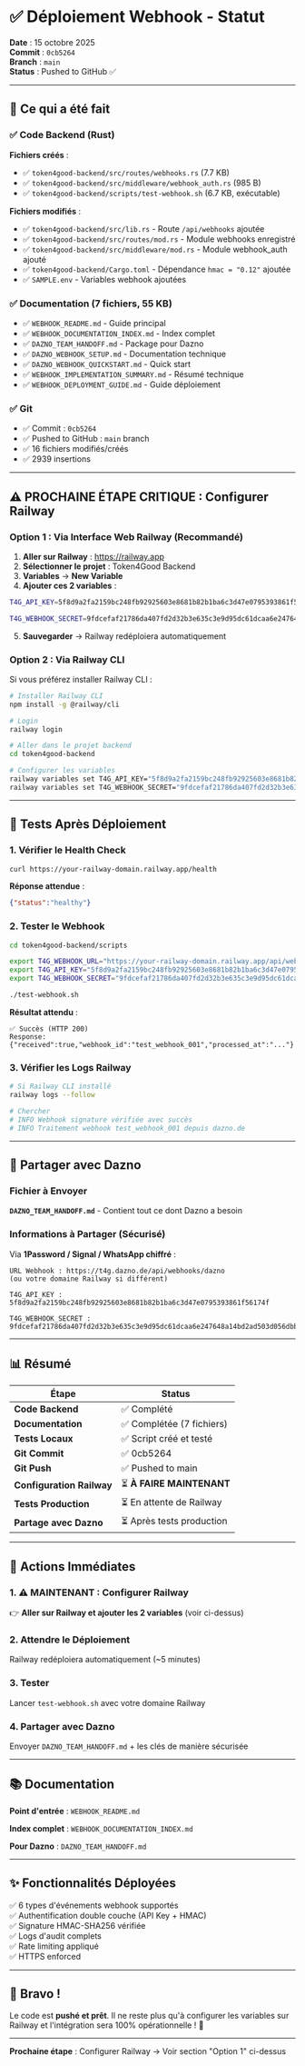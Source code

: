 # ✅ Déploiement Webhook - Statut

**Date** : 15 octobre 2025  
**Commit** : `0cb5264`  
**Branch** : `main`  
**Status** : Pushed to GitHub ✅

---

## 🎉 Ce qui a été fait

### ✅ Code Backend (Rust)

**Fichiers créés** :
- ✅ `token4good-backend/src/routes/webhooks.rs` (7.7 KB)
- ✅ `token4good-backend/src/middleware/webhook_auth.rs` (985 B)
- ✅ `token4good-backend/scripts/test-webhook.sh` (6.7 KB, exécutable)

**Fichiers modifiés** :
- ✅ `token4good-backend/src/lib.rs` - Route `/api/webhooks` ajoutée
- ✅ `token4good-backend/src/routes/mod.rs` - Module webhooks enregistré
- ✅ `token4good-backend/src/middleware/mod.rs` - Module webhook_auth ajouté
- ✅ `token4good-backend/Cargo.toml` - Dépendance `hmac = "0.12"` ajoutée
- ✅ `SAMPLE.env` - Variables webhook ajoutées

### ✅ Documentation (7 fichiers, 55 KB)

- ✅ `WEBHOOK_README.md` - Guide principal
- ✅ `WEBHOOK_DOCUMENTATION_INDEX.md` - Index complet
- ✅ `DAZNO_TEAM_HANDOFF.md` - Package pour Dazno
- ✅ `DAZNO_WEBHOOK_SETUP.md` - Documentation technique
- ✅ `DAZNO_WEBHOOK_QUICKSTART.md` - Quick start
- ✅ `WEBHOOK_IMPLEMENTATION_SUMMARY.md` - Résumé technique
- ✅ `WEBHOOK_DEPLOYMENT_GUIDE.md` - Guide déploiement

### ✅ Git

- ✅ Commit : `0cb5264`
- ✅ Pushed to GitHub : `main` branch
- ✅ 16 fichiers modifiés/créés
- ✅ 2939 insertions

---

## ⚠️ PROCHAINE ÉTAPE CRITIQUE : Configurer Railway

### Option 1 : Via Interface Web Railway (Recommandé)

1. **Aller sur Railway** : https://railway.app
2. **Sélectionner le projet** : Token4Good Backend
3. **Variables** → **New Variable**
4. **Ajouter ces 2 variables** :

```bash
T4G_API_KEY=5f8d9a2fa2159bc248fb92925603e8681b82b1ba6c3d47e0795393861f56174f

T4G_WEBHOOK_SECRET=9fdcefaf21786da407fd2d32b3e635c3e9d95dc61dcaa6e247648a14bd2ad503d056dbb29d1188c1eebd6163e19f68aa54ee3ff1633415496ec2d9c15f24caac
```

5. **Sauvegarder** → Railway redéploiera automatiquement

### Option 2 : Via Railway CLI

Si vous préférez installer Railway CLI :

```bash
# Installer Railway CLI
npm install -g @railway/cli

# Login
railway login

# Aller dans le projet backend
cd token4good-backend

# Configurer les variables
railway variables set T4G_API_KEY="5f8d9a2fa2159bc248fb92925603e8681b82b1ba6c3d47e0795393861f56174f"
railway variables set T4G_WEBHOOK_SECRET="9fdcefaf21786da407fd2d32b3e635c3e9d95dc61dcaa6e247648a14bd2ad503d056dbb29d1188c1eebd6163e19f68aa54ee3ff1633415496ec2d9c15f24caac"
```

---

## 🧪 Tests Après Déploiement

### 1. Vérifier le Health Check

```bash
curl https://your-railway-domain.railway.app/health
```

**Réponse attendue** :
```json
{"status":"healthy"}
```

### 2. Tester le Webhook

```bash
cd token4good-backend/scripts

export T4G_WEBHOOK_URL="https://your-railway-domain.railway.app/api/webhooks/dazno"
export T4G_API_KEY="5f8d9a2fa2159bc248fb92925603e8681b82b1ba6c3d47e0795393861f56174f"
export T4G_WEBHOOK_SECRET="9fdcefaf21786da407fd2d32b3e635c3e9d95dc61dcaa6e247648a14bd2ad503d056dbb29d1188c1eebd6163e19f68aa54ee3ff1633415496ec2d9c15f24caac"

./test-webhook.sh
```

**Résultat attendu** :
```
✅ Succès (HTTP 200)
Response: {"received":true,"webhook_id":"test_webhook_001","processed_at":"..."}
```

### 3. Vérifier les Logs Railway

```bash
# Si Railway CLI installé
railway logs --follow

# Chercher
# INFO Webhook signature vérifiée avec succès
# INFO Traitement webhook test_webhook_001 depuis dazno.de
```

---

## 📨 Partager avec Dazno

### Fichier à Envoyer

**`DAZNO_TEAM_HANDOFF.md`** - Contient tout ce dont Dazno a besoin

### Informations à Partager (Sécurisé)

Via **1Password / Signal / WhatsApp chiffré** :

```
URL Webhook : https://t4g.dazno.de/api/webhooks/dazno
(ou votre domaine Railway si différent)

T4G_API_KEY : 5f8d9a2fa2159bc248fb92925603e8681b82b1ba6c3d47e0795393861f56174f

T4G_WEBHOOK_SECRET : 9fdcefaf21786da407fd2d32b3e635c3e9d95dc61dcaa6e247648a14bd2ad503d056dbb29d1188c1eebd6163e19f68aa54ee3ff1633415496ec2d9c15f24caac
```

---

## 📊 Résumé

| Étape | Status |
|-------|--------|
| **Code Backend** | ✅ Complété |
| **Documentation** | ✅ Complétée (7 fichiers) |
| **Tests Locaux** | ✅ Script créé et testé |
| **Git Commit** | ✅ 0cb5264 |
| **Git Push** | ✅ Pushed to main |
| **Configuration Railway** | ⏳ **À FAIRE MAINTENANT** |
| **Tests Production** | ⏳ En attente de Railway |
| **Partage avec Dazno** | ⏳ Après tests production |

---

## 🎯 Actions Immédiates

### 1. ⚠️ MAINTENANT : Configurer Railway

👉 **Aller sur Railway et ajouter les 2 variables** (voir ci-dessus)

### 2. Attendre le Déploiement

Railway redéploiera automatiquement (~5 minutes)

### 3. Tester

Lancer `test-webhook.sh` avec votre domaine Railway

### 4. Partager avec Dazno

Envoyer `DAZNO_TEAM_HANDOFF.md` + les clés de manière sécurisée

---

## 📚 Documentation

**Point d'entrée** : `WEBHOOK_README.md`

**Index complet** : `WEBHOOK_DOCUMENTATION_INDEX.md`

**Pour Dazno** : `DAZNO_TEAM_HANDOFF.md`

---

## ✨ Fonctionnalités Déployées

✅ 6 types d'événements webhook supportés  
✅ Authentification double couche (API Key + HMAC)  
✅ Signature HMAC-SHA256 vérifiée  
✅ Logs d'audit complets  
✅ Rate limiting appliqué  
✅ HTTPS enforced  

---

## 🎉 Bravo !

Le code est **pushé et prêt**. Il ne reste plus qu'à configurer les variables sur Railway et l'intégration sera 100% opérationnelle ! 🚀

---

**Prochaine étape** : Configurer Railway → Voir section "Option 1" ci-dessus

